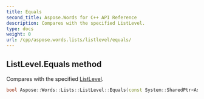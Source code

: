 ```yaml
---
title: Equals
second_title: Aspose.Words for C++ API Reference
description: Compares with the specified ListLevel. 
type: docs
weight: 0
url: /cpp/aspose.words.lists/listlevel/equals/
---
```

## ListLevel.Equals method


Compares with the specified [ListLevel](../).

```cpp
bool Aspose::Words::Lists::ListLevel::Equals(const System::SharedPtr<Aspose::Words::Lists::ListLevel> &level)
```

